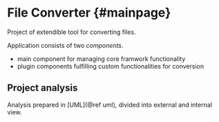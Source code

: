# File Converter     {#mainpage}

Project of extendible tool for converting files.

Application consists of two *components*.
 - main component for managing core framwork functionality
 - plugin components fulfilling custom functionalities for conversion

## Project analysis ##

Analysis prepared in [UML](@ref uml), divided into external and internal view.